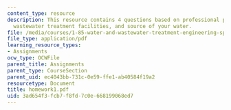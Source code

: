 ```yaml
---
content_type: resource
description: This resource contains 4 questions based on professional practice, the
  wastewater treatment facilities, and source of your water.
file: /media/courses/1-85-water-and-wastewater-treatment-engineering-spring-2006/3ad654f3fcb7f8fd7c0e668199068ed7_homework1.pdf
file_type: application/pdf
learning_resource_types:
- Assignments
ocw_type: OCWFile
parent_title: Assignments
parent_type: CourseSection
parent_uid: ec4043bb-731c-0e59-ffe1-ab40584f19a2
resourcetype: Document
title: homework1.pdf
uid: 3ad654f3-fcb7-f8fd-7c0e-668199068ed7
---
```

